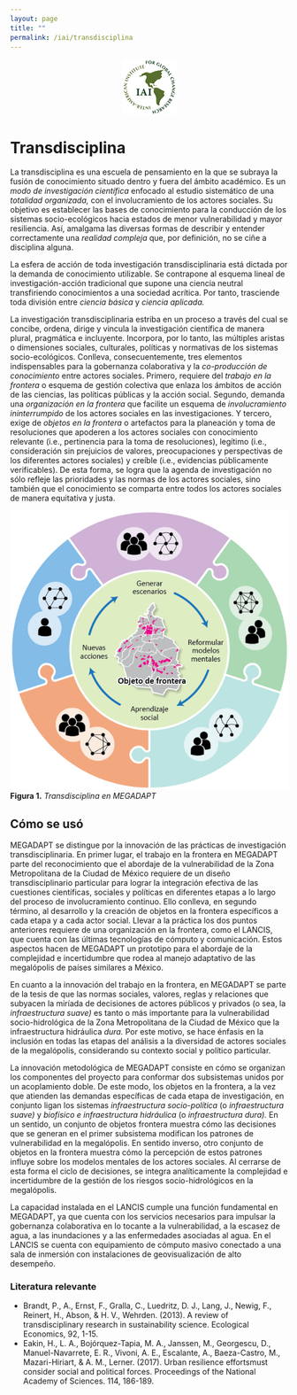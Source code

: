 ```yaml
---
layout: page
title: ""
permalink: /iai/transdisciplina
---
```


<center><img src="/assets/logo_iai.png" alt="logo iai"></center>


# Transdisciplina

La transdisciplina es una escuela de pensamiento en la que se subraya la fusión de conocimiento situado dentro y fuera del ámbito académico. Es un _modo de investigación científica_ enfocado al estudio sistemático de una _totalidad organizada,_ con el involucramiento de los actores sociales. Su objetivo es establecer las bases de conocimiento para la conducción de los sistemas socio-ecológicos hacia estados de menor vulnerabilidad y mayor resiliencia. Así, amalgama las diversas formas de describir y entender correctamente una _realidad compleja_ que, por definición, no se ciñe a disciplina alguna.

La esfera de acción de toda investigación transdisciplinaria está dictada por la demanda de conocimiento utilizable. Se contrapone al esquema lineal de investigación-acción tradicional que supone una ciencia neutral transfiriendo conocimientos a una sociedad acrítica. Por tanto, trasciende toda división entre _ciencia básica_ y _ciencia aplicada._

La investigación transdisciplinaria estriba en un proceso a través del cual se concibe, ordena, dirige y vincula la investigación científica de manera plural, pragmática e incluyente. Incorpora, por lo tanto, las múltiples aristas o dimensiones sociales, culturales, políticas y normativas de los sistemas socio-ecológicos. Conlleva, consecuentemente, tres elementos indispensables para la gobernanza colaborativa y la _co-producción de conocimiento_ entre actores sociales. Primero, requiere del _trabajo en la frontera_ o esquema de gestión colectiva que enlaza los ámbitos de acción de las ciencias, las políticas públicas y la acción social. Segundo, demanda una _organización en la frontera_ que facilite un esquema de _involucramiento ininterrumpido_ de los actores sociales en las investigaciones. Y tercero, exige de _objetos en la frontera_ o artefactos para la planeación y toma de resoluciones que apoderen a los actores sociales con conocimiento relevante (i.e., pertinencia para la toma de resoluciones), legítimo (i.e., consideración sin prejuicios de valores, preocupaciones y perspectivas de los diferentes actores sociales) y creíble (i.e., evidencias públicamente verificables). De esta forma, se logra  que la agenda de investigación no sólo refleje las prioridades y las normas de los actores sociales, sino también  que el conocimiento se comparta entre todos los actores sociales de manera equitativa y justa.

![Transdisciplina](/assets/proyectos_apc/iai_fichas/transdisciplina.png)
<br>
**Figura 1.** _Transdisciplina en MEGADAPT_
<br>

## Cómo se usó

MEGADAPT se distingue por la innovación de las prác­ticas de investigación transdisciplinaria. En primer lugar, el trabajo en la frontera en MEGADAPT parte del reconocimiento que el abordaje de la vulnerabilidad de la Zona Metropolitana de la Ciudad de México requiere de un diseño transdisciplinario particular para lograr la integración efectiva de las cuestiones científicas, sociales y políticas en diferentes etapas a lo largo del proceso de involucramiento continuo. Ello conlleva, en segundo término, al desarrollo y la creación de objetos en la frontera específicos a cada etapa y a cada actor social. Llevar a la práctica los dos puntos anteriores requiere de una organización en la frontera, como el LANCIS, que cuenta con las últimas tecnologías de cómputo y comunicación. Estos aspectos hacen de MEGADAPT un prototipo para el abordaje de la complejidad e incertidumbre que rodea al manejo adaptativo de las megalópolis de países similares a México.

En cuanto a la innovación del trabajo en la frontera, en MEGADAPT se parte de la tesis de que las normas sociales, valores, reglas y relaciones que subyacen la miríada de decisiones de actores públicos y privados (o sea, la _infraestructura suave)_ es tanto o más importante para la vulnerabilidad socio-hidrológica de la Zona Metropolitana de la Ciudad de México que la infraestructura hidráulica _dura._  Por este motivo, se hace énfasis en la inclusión en todas las etapas del análisis a la diversidad de actores sociales de la megalópolis, considerando su contexto social y político particular.

La innovación metodológica de MEGADAPT consiste en cómo se organizan los componentes del proyecto para conformar dos subsistemas unidos por un acoplamiento doble. De este modo, los objetos en la frontera, a la vez que atienden las demandas específicas de cada etapa de investigación, en conjunto ligan los sistemas _infraestructura socio-política_ (o _infraestructura suave)_ y _biofísico e infraestructura hidráulica_ (o _infraestructura dura)._ En un sentido, un conjunto de objetos frontera muestra cómo las decisiones que se generan en el primer subsistema modifican los patrones de vulnerabilidad en la megalópolis. En sentido inverso, otro conjunto de objetos en la frontera muestra cómo la percepción de estos patrones influye sobre los modelos mentales de los actores sociales. Al cerrarse de esta forma el ciclo de decisiones, se integra analíticamente la complejidad e incertidumbre de la gestión de los riesgos socio-hidrológicos en la megalópolis.

La capacidad instalada en el LANCIS cumple una función fundamental en MEGADAPT, ya que cuenta con los servicios necesarios para impulsar la gobernanza colaborativa en lo tocante a la vulnerabilidad, a la escasez de agua, a las inundaciones y a las enfermedades asociadas al agua. En el LANCIS se cuenta con equipamiento de cómputo masivo conectado a una sala de inmersión con instalaciones de geovisualización de alto desempeño.

### Literatura relevante

* Brandt, P., A., Ernst, F., Gralla, C., Luedritz, D. J., Lang, J., Newig, F., Reinert, H., Abson, & H. V., Wehrden. (2013). A review of transdisciplinary research in sustainability science. Ecological Economics, 92, 1-15.
* Eakin, H., L. A., Bojórquez-Tapia, M. A., Janssen, M., Georgescu, D., Manuel-Navarrete, E. R., Vivoni, A. E., Escalante, A., Baeza-Castro, M., Mazari-Hiriart, & A. M., Lerner. (2017). Urban resilience effortsmust consider social and political forces. Proceedings of the National Academy of Sciences. 114, 186-189.
